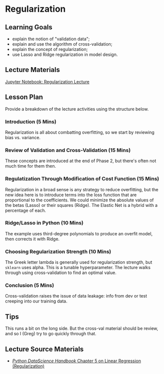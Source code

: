 # Regularization

## Learning Goals

- explain the notion of "validation data";
- explain and use the algorithm of cross-validation;
- explain the concept of regularization;
- use Lasso and Ridge regularization in model design.

## Lecture Materials

[Jupyter Notebook: Regularization Lecture](notebooks/Regularization_Lecture.ipynb)

## Lesson Plan

Provide a breakdown of the lecture activities using the structure below. 

### Introduction (5 Mins)

Regularization is all about combatting overfitting, so we start by reviewing bias vs. variance.

### Review of Validation and Cross-Validation (15 Mins)

These concepts are introduced at the end of Phase 2, but there's often not much time for them then.

### Regulatization Through Modification of Cost Function (15 Mins)

Regularization in a broad sense is any strategy to reduce overfitting, but the new idea here is to introduce terms into the loss  function that are proportional to the coefficients. We could minimize the absolute values of the betas (Lasso) or their squares (Ridge). The Elastic Net is a hybrid with a percentage of each.

### Ridge/Lasso in Python (10 Mins)

The example uses third-degree polynomials to produce an overfit model, then corrects it with Ridge.

### Choosing Regularization Strength (10 Mins)

The Greek letter lambda is generally used for regularization strength, but `sklearn` uses alpha. This is a tunable hyperparameter. The lecture walks through using cross-validation to find an optimal value.

### Conclusion (5 Mins)

Cross-validation raises the issue of data leakage: info from dev or test creeping into our training data.

## Tips

This runs a bit on the long side. But the cross-val material should be review, and so I (Greg) try to go quickly through that.

## Lecture Source Materials

* [_Python DataScience Handbook_ Chapter 5 on Linear Regression (Regularization)](https://jakevdp.github.io/PythonDataScienceHandbook/05.06-linear-regression.html#Regularization)
